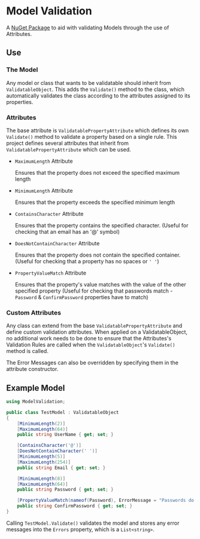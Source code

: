 # Model Validation

A [NuGet Package](https://www.nuget.org/packages/SunnySoldier357.ModelValidation/)
to aid with validating Models through the use of Attributes.

## Use

### The Model

Any model or class that wants to be validatable should inherit from
`ValidatableObject`. This adds the `Validate()` method to the class, which
automatically validates the class according to the attributes assigned to its
properties.

### Attributes

The base attribute is `ValidatablePropertyAttribute` which defines its own
`Validate()` method to validate a property based on a single rule. This project
defines several attributes that inherit from `ValidatablePropertyAttribute`
which can be used.

- `MaximumLength` Attribute

    Ensures that the property does not exceed the specified maximum length

- `MinimumLength` Attribute

    Ensures that the property exceeds the specified minimum length

- `ContainsCharacter` Attribute

    Ensures that the property contains the specified character. (Useful for
    checking that an email has an '@' symbol)

- `DoesNotContainCharacter` Attribute

    Ensures that the property does not contain the specified container. (Useful
    for checking that a property has no spaces or `' '`)

- `PropertyValueMatch` Attribute

    Ensures that the property's value matches with the value of the other
    specified property (Useful for checking that passwords match - `Password` &
    `ConfirmPassword` properties have to match)

### Custom Attributes

Any class can extend from the base `ValidatablePropertyAttribute` and define
custom validation attributes. When applied on a ValidatableObject, no additional
work needs to be done to ensure that the Attributes's Validation Rules are
called when the `ValidatableObject`'s `Validate()` method is called.

The Error Messages can also be overridden by specifying them in the attribute
constructor.

## Example Model

``` csharp
using ModelValidation;

public class TestModel : ValidatableObject
{
    [MinimumLength(2)]
    [MaximumLength(64)]
    public string UserName { get; set; }

    [ContainsCharacter('@')]
    [DoesNotContainCharacter(' ')]
    [MinimumLength(5)]
    [MaximumLength(254)]
    public string Email { get; set; }

    [MinimumLength(8)]
    [MaximumLength(64)]
    public string Password { get; set; }

    [PropertyValueMatch(nameof(Password), ErrorMessage = "Passwords do not match")]
    public string ConfirmPassword { get; set; }
}
```

Calling `TestModel.Validate()` validates the model and stores any error messages
into the `Errors` property, which is a `List<string>`.
